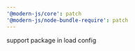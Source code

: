 ```yaml
---
'@modern-js/core': patch
'@modern-js/node-bundle-require': patch
---
```


support package in load config
